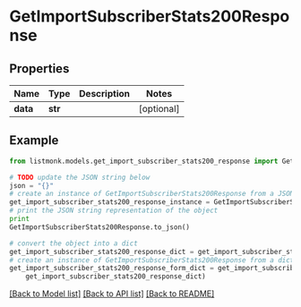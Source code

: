 # GetImportSubscriberStats200Response


## Properties
Name | Type | Description | Notes
------------ | ------------- | ------------- | -------------
**data** | **str** |  | [optional] 

## Example

```python
from listmonk.models.get_import_subscriber_stats200_response import GetImportSubscriberStats200Response

# TODO update the JSON string below
json = "{}"
# create an instance of GetImportSubscriberStats200Response from a JSON string
get_import_subscriber_stats200_response_instance = GetImportSubscriberStats200Response.from_json(json)
# print the JSON string representation of the object
print
GetImportSubscriberStats200Response.to_json()

# convert the object into a dict
get_import_subscriber_stats200_response_dict = get_import_subscriber_stats200_response_instance.to_dict()
# create an instance of GetImportSubscriberStats200Response from a dict
get_import_subscriber_stats200_response_form_dict = get_import_subscriber_stats200_response.from_dict(
    get_import_subscriber_stats200_response_dict)
```
[[Back to Model list]](../README.md#documentation-for-models) [[Back to API list]](../README.md#documentation-for-api-endpoints) [[Back to README]](../README.md)



